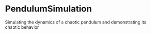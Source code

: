 # PendulumSimulation
Simulating the dynamics of a chaotic pendulum and demonstrating its chaotic behavior 

